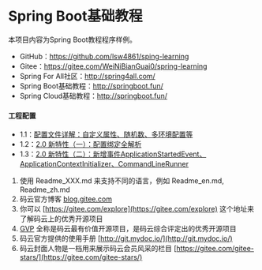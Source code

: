 # Spring Boot基础教程

本项目内容为Spring Boot教程程序样例。

- GitHub：https://github.com/lsw4861/sping-learning
- Gitee：https://gitee.com/WeiNiBianGuai0/spring-learning
- Spring For All社区：http://spring4all.com/
- Spring Boot基础教程：http://springboot.fun/
- Spring Cloud基础教程：http://springboot.fun/

#### 工程配置

- 1.1：[配置文件详解：自定义属性、随机数、多环境配置等](https://gitee.com/WeiNiBianGuai0/spring-learning/tree/master/spring-boot/)
- 1.2：[2.0 新特性（一）：配置绑定全解析](https://gitee.com/WeiNiBianGuai0/spring-learning/tree/master/spring-boot/)
- 1.3：[2.0 新特性（二）：新增事件ApplicationStartedEvent、ApplicationContextInitializer、CommandLineRunner](http://blog.didispace.com/Spring-Boot-2-0-feature-2-ApplicationStartedEvent/)

1. 使用 Readme\_XXX.md 来支持不同的语言，例如 Readme\_en.md, Readme\_zh.md
2. 码云官方博客 [blog.gitee.com](https://blog.gitee.com)
3. 你可以 [https://gitee.com/explore](https://gitee.com/explore) 这个地址来了解码云上的优秀开源项目
4. [GVP](https://gitee.com/gvp) 全称是码云最有价值开源项目，是码云综合评定出的优秀开源项目
5. 码云官方提供的使用手册 [http://git.mydoc.io/](http://git.mydoc.io/)
6. 码云封面人物是一档用来展示码云会员风采的栏目 [https://gitee.com/gitee-stars/](https://gitee.com/gitee-stars/)
